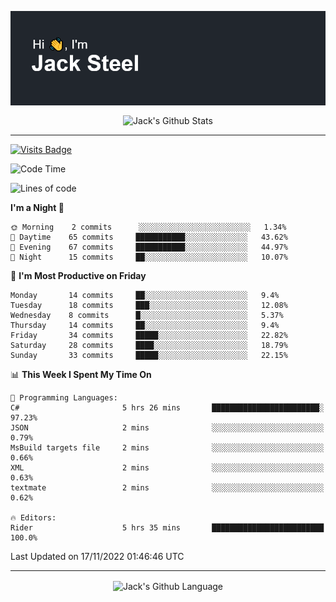 <p align="center">
  <img align="center" src="https://github.com/JackSteel97/JackSteel97/blob/main/header.png?raw=true" alt="Hi, I'm Jack Steel" /> 
 </p>
<p align="center">
 <img align="center" src="https://github-readme-stats.vercel.app/api?username=jacksteel97&show_icons=true&count_private=true&theme=dracula" alt="Jack's Github Stats" /> 
</p>

<hr/>

[![Visits Badge](https://badges.pufler.dev/visits/JackSteel97/JackSteel97?color=blue&label=Profile%20Visits)](https://github.com/JackSteel97)
<!--START_SECTION:waka-->
![Code Time](http://img.shields.io/badge/Code%20Time-482%20hrs%2032%20mins-blue)

![Lines of code](https://img.shields.io/badge/From%20Hello%20World%20I%27ve%20Written-856%20Thousand%20lines%20of%20code-blue)

**I'm a Night 🦉** 

```text
🌞 Morning    2 commits      ░░░░░░░░░░░░░░░░░░░░░░░░░   1.34% 
🌆 Daytime    65 commits     ███████████░░░░░░░░░░░░░░   43.62% 
🌃 Evening    67 commits     ███████████░░░░░░░░░░░░░░   44.97% 
🌙 Night      15 commits     ██░░░░░░░░░░░░░░░░░░░░░░░   10.07%

```
📅 **I'm Most Productive on Friday** 

```text
Monday       14 commits     ██░░░░░░░░░░░░░░░░░░░░░░░   9.4% 
Tuesday      18 commits     ███░░░░░░░░░░░░░░░░░░░░░░   12.08% 
Wednesday    8 commits      █░░░░░░░░░░░░░░░░░░░░░░░░   5.37% 
Thursday     14 commits     ██░░░░░░░░░░░░░░░░░░░░░░░   9.4% 
Friday       34 commits     █████░░░░░░░░░░░░░░░░░░░░   22.82% 
Saturday     28 commits     ████░░░░░░░░░░░░░░░░░░░░░   18.79% 
Sunday       33 commits     █████░░░░░░░░░░░░░░░░░░░░   22.15%

```


📊 **This Week I Spent My Time On** 

```text
💬 Programming Languages: 
C#                       5 hrs 26 mins       ████████████████████████░   97.23% 
JSON                     2 mins              ░░░░░░░░░░░░░░░░░░░░░░░░░   0.79% 
MsBuild targets file     2 mins              ░░░░░░░░░░░░░░░░░░░░░░░░░   0.66% 
XML                      2 mins              ░░░░░░░░░░░░░░░░░░░░░░░░░   0.63% 
textmate                 2 mins              ░░░░░░░░░░░░░░░░░░░░░░░░░   0.62%

🔥 Editors: 
Rider                    5 hrs 35 mins       █████████████████████████   100.0%

```


 Last Updated on 17/11/2022 01:46:46 UTC
<!--END_SECTION:waka-->

<hr/>

<p align="center">
    <img align="center" src="https://github-readme-stats.vercel.app/api/top-langs/?username=jacksteel97&langs_count=10&layout=compact&theme=dracula" alt="Jack's Github Language" /> 
</p>
